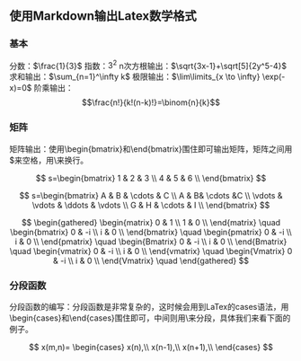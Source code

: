 ## 使用Markdown输出Latex数学格式
### 基本
分数：$\frac{1}{3}$
指数：$3^2$
n次方根输出：$\sqrt{3x-1}+\sqrt[5]{2y^5-4}$
求和输出：$\sum_{n=1}^\infty k$
极限输出：$\lim\limits_{x \to \infty} \exp(-x)=0$
阶乘输出：$$\frac{n!}{k!(n-k)!}=\binom{n}{k}$$

### 矩阵
矩阵输出：使用\begin{bmatrix}和\end{bmatrix}围住即可输出矩阵，矩阵之间用\$来空格，用\\来换行。

$$
s=\begin{bmatrix}
1 & 2 & 3 \\
4 & 5 & 6 \\
\end{bmatrix}
$$


$$
s=\begin{bmatrix}
    A & B & \cdots & C \\
    A & B& \cdots &C \\
    \vdots & \vdots & \ddots & \vdots \\
    G & H & \cdots & I \\
\end{bmatrix}
$$


$$
\begin{gathered}
\begin{matrix}
 0 & 1 \\
 1 & 0 \\   
\end{matrix}  
\quad
\begin{bmatrix}
   0 & -i \\
   i & 0 \\ 
\end{bmatrix}
\quad
\begin{pmatrix}
   0 & -i \\
   i & 0 \\ 
\end{pmatrix}
\quad
\begin{Bmatrix}
   0 & -i \\
   i & 0 \\ 
\end{Bmatrix}
\quad
\begin{vmatrix}
   0 & -i \\
   i & 0 \\ 
\end{vmatrix}
\quad
\begin{Vmatrix}
   0 & -i \\
   i & 0 \\ 
\end{Vmatrix}
\quad
\end{gathered}
$$

### 分段函数
分段函数的编写：分段函数是非常复杂的，这时候会用到LaTex的cases语法，用\begin{cases}和\end{cases}围住即可，中间则用\\来分段，具体我们来看下面的例子。

$$
x(m,n)=
\begin{cases}
 x(n),\\
 x(n-1),\\
 x(n+1),\\
\end{cases}
$$
